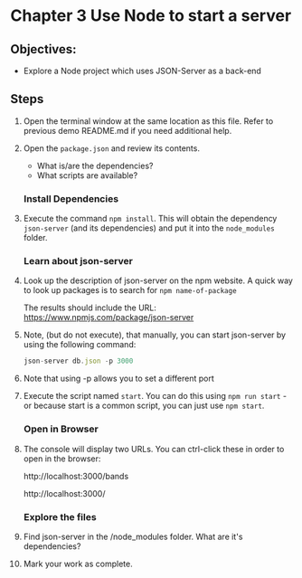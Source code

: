 # Chapter 3 Use Node to start a server

## Objectives:
* Explore a Node project which uses JSON-Server as a back-end

## Steps

1. Open the terminal window at the same location as this file. Refer to previous demo README.md if you need additional help.  

1. Open the `package.json` and review its contents. 
    * What is/are the dependencies?
    * What scripts are available?


    ### Install Dependencies

1. Execute the command `npm install`. This will obtain the dependency `json-server` (and its dependencies) and put it into the `node_modules` folder.

    ### Learn about json-server 

1. Look up the description of json-server on the npm website. A quick way to look up packages is to search for `npm name-of-package`

    The results should include the URL: https://www.npmjs.com/package/json-server

1. Note, (but do not execute), that manually, you can start json-server by using the following command:
    ```javascript
    json-server db.json -p 3000
    ```

1. Note that using -p allows you to set a different port

1. Execute the script named `start`. You can do this using `npm run start` - or because start is a common script, you can just use `npm start`.

    ### Open in Browser

1. The console will display two URLs.
You can ctrl-click these in order to open in the browser:

    http://localhost:3000/bands

    http://localhost:3000/

    ### Explore the files 

1. Find json-server in the /node_modules folder. What are it's dependencies? 

1. Mark your work as complete.
